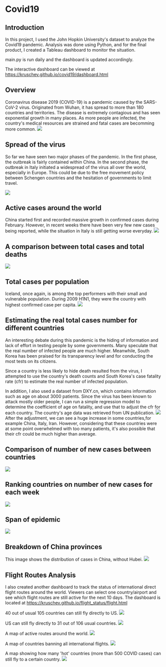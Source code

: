 # Covid19

## Introduction
In this project, I used the John Hopkin University's dataset to analyze the Covid19 pandemic. Analysis was done using Python, and for the final product, I created a Tableau dashboard to monitor the situation.

main.py is run daily and the dashboard is updated accordingly.

The interactive dashboard can be viewed at
https://kruschev.github.io/covid19/dashboard.html

## Overview
Coronavirus disease 2019 (COVID-19) is a pandemic caused by the SARS-CoV-2 virus. Originated from Wuhan, it has spread to more than 180 countries and territories. The disease is extremely contagious and has seen exponential growth in many places. As more people are infected, the country's medical resources are strained and fatal cases are becomming more common. 
[ ![](tableau/info.png) ](tableau/info.png)

## Spread of the virus
So far we have seen two major phases of the pandemic. In the first phase, the outbreak is fairly contained within China. In the second phase, the outbreak in Italy initiated a widespread of the virus all over the world, especially in Europe. This could be due to the free movement policy between Schengen countries and the hesitation of governments to limit travel.

[ ![](tableau/spread.gif) ](tableau/spread.gif)

## Active cases around the world
China started first and recorded massive growth in confirmed cases during February. However, in recent weeks there have been very few new cases being reported, while the situation in Italy is still getting worse everyday.
[ ![](tableau/active.gif) ](tableau/active.gif)

## A comparison between total cases and total deaths
[ ![](tableau/casedeath.gif) ](tableau/casedeath.gif)

## Total cases per population
Iceland, once again, is among the top performers with their small and vulnerable population. During 2009 H1N1, they were the country with highest confirmed case per capita.
[ ![](tableau/ratio.png) ](tableau/ratio.png)

## Estimating the real total cases number for different countries
An interesting debate during this pandemic is the hiding of information and lack of effort in testing people by some governments. Many speculate that the real number of infected people are much higher. Meanwhile, South Korea has been praised for its transparency level and for conducting the most tests on its citizens.

Since a country is less likely to hide death resulted from the virus, I attempted to use the country's death counts and South Korea's case fatality rate (cfr) to estimate the real number of infected population. 

In addition, I also used a dataset from DXY.cn, which contains information such as age on about 3000 patients. Since the virus has been known to attack mostly older people, I can run a simple regression model to determine the coefficient of age on fatality, and use that to adjust the cfr for each country. The country's age data was retrieved from UN publication.
[ ![](tableau/adj_cases.png) ](tableau/adj_cases.png)
After the adjustment, we can see a huge increase in some countries,for example China, Italy, Iran. However, considering that these countries were at some point overwhelmed with too many patients, it's also possible that their cfr could be much higher than average.

## Comparison of number of new cases between countries
[ ![](tableau/new_case.png) ](tableau/new_case.png)

## Ranking countries on number of new cases for each week
[ ![](tableau/new_case_weekly.png) ](tableau/new_case_weekly.png)

## Span of epidemic
[ ![](tableau/span.png) ](tableau/span.png)

## Breakdown of China provinces
This image shows the distribution of cases in China, without Hubei.
[ ![](tableau/china.png) ](tableau/china.png)

## Flight Routes Analysis
I also created another dashboard to track the status of international direct flight routes around the world. Viewers can select one country/airport and see which flight routes are still active for the next 10 days. The dashboard is located at https://kruschev.github.io/flight_status/flight.html

40 out of usual 105 countries can still fly directly to US.
[ ![](tableau/flight_to.png) ](tableau/flight_to.png)

US can still fly directly to 31 out of 106 usual countries. 
[ ![](tableau/flight_from.png) ](tableau/flight_from.png)

A map of active routes around the world.
[ ![](tableau/airport_map.png) ](tableau/airport_map.png)

A map of countries banning all international flights.
[ ![](tableau/flight_banned.png) ](tableau/flight_banned.png)

A map showing how many 'hot' countries (more than 500 COVID cases) can still fly to a certain country.
[ ![](tableau/flight_risk.png) ](tableau/flight_risk.png)
